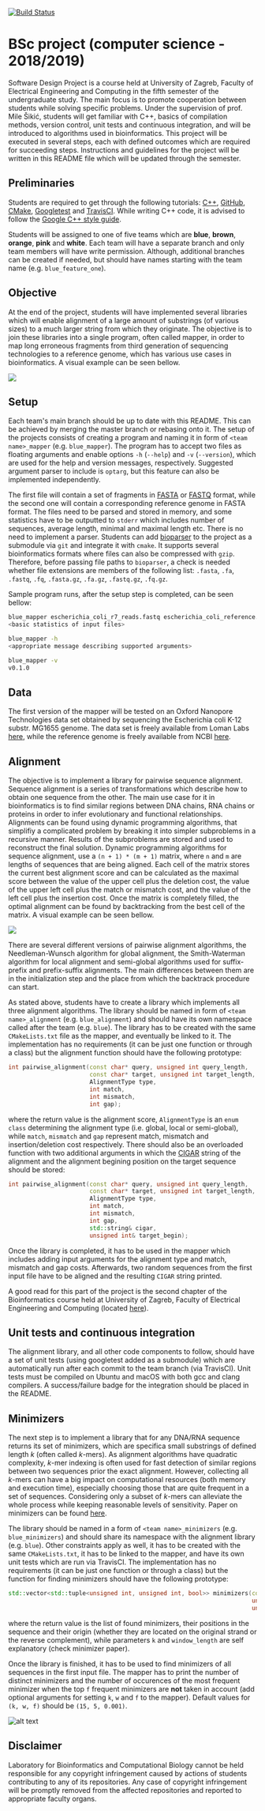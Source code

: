 [![Build Status](https://travis-ci.org/lbcb-edu/BSc-project-18-19.svg?branch=pink)](https://travis-ci.org/lbcb-edu/BSc-project-18-19)

# BSc project (computer science - 2018/2019)

Software Design Project is a course held at University of Zagreb, Faculty of Electrical Engineering and Computing in the fifth semester of the undergraduate study. The main focus is to promote cooperation between students while solving specific problems. Under the supervision of prof. Mile Šikić, students will get familiar with C++, basics of compilation methods, version control, unit tests and continuous integration, and will be introduced to algorithms used in bioinformatics. This project will be executed in several steps, each with defined outcomes which are required for succeeding steps. Instructions and guidelines for the project will be written in this README file which will be updated through the semester.

## Preliminaries

Students are required to get through the following tutorials: [C++](http://www.cplusplus.com/doc/tutorial/), [GitHub](http://rogerdudler.github.io/git-guide/), [CMake](https://cmake.org/cmake-tutorial/), [Googletest](https://github.com/google/googletest/blob/master/googletest/docs/primer.md) and [TravisCI](https://docs.travis-ci.com/user/getting-started/). While writing C++ code, it is advised to follow the [Google C++ style guide](https://google.github.io/styleguide/cppguide.html).

Students will be assigned to one of five teams which are **blue**, **brown**, **orange**, **pink** and **white**. Each team will have a separate branch and only team members will have write permission. Although, additional branches can be created if needed, but should have names starting with the team name (e.g. `blue_feature_one`).

## Objective

At the end of the project, students will have implemented several libraries which will enable alignment of a large amount of substrings (of various sizes) to a much larger string from which they originate. The objective is to join these libraries into a single program, often called mapper, in order to map long erroneous fragments from third generation of sequencing technologies to a reference genome, which has various use cases in bioinformatics. A visual example can be seen bellow.

![](misc/sample_mappings.png)

## Setup

Each team's main branch should be up to date with this README. This can be achieved by merging the master branch or rebasing onto it. The setup of the projects consists of creating a program and naming it in form of `<team name>_mapper` (e.g. `blue_mapper`). The program has to accept two files as floating arguments and enable options `-h` (`--help`) and `-v` (`--version`), which are used for the help and version messages, respectively. Suggested argument parser to include is `optarg`, but this feature can also be implemented independently.

The first file will contain a set of fragments in [FASTA](https://en.wikipedia.org/wiki/FASTA_format) or [FASTQ](https://en.wikipedia.org/wiki/FASTQ_format) format, while the second one will contain a corresponding reference genome in FASTA format. The files need to be parsed and stored in memory, and some statistics have to be outputted to `stderr` which includes number of sequences, average length, minimal and maximal length etc. There is no need to implement a parser. Students can  add [bioparser](https://github.com/rvaser/bioparser) to the project as a submodule via `git` and integrate it with `cmake`. It supports several bioinformatics formats where files can also be compressed with `gzip`. Therefore, before passing file paths to `bioparser`, a check is needed whether file extensions are members of the following list: `.fasta`, `.fa`, `.fastq`, `.fq`, `.fasta.gz`, `.fa.gz`, `.fastq.gz`, `.fq.gz`.

Sample program runs, after the setup step is completed, can be seen bellow:

```bash
blue_mapper escherichia_coli_r7_reads.fastq escherichia_coli_reference.fasta
<basic statistics of input files>
```

```bash
blue_mapper -h
<appropriate message describing supported arguments>
```

```bash
blue_mapper -v
v0.1.0
```

## Data

The first version of the mapper will be tested on an Oxford Nanopore Technologies data set obtained by sequencing the Escherichia coli K-12 substr. MG1655 genome. The data set is freely available from Loman Labs [here](https://nanopore.s3.climb.ac.uk/MAP006-1_2D_pass.fasta), while the reference genome is freely available from NCBI [here](https://bit.ly/2PCYHWr).

## Alignment

The objective is to implement a library for pairwise sequence alignment. Sequence alignment is a series of transformations which describe how to obtain one sequence from the other. The main use case for it in bioinformatics is to find similar regions between DNA chains, RNA chains or proteins in order to infer evolutionary and functional relationships. Alignments can be found using dynamic programming algorithms, that simplifiy a complicated problem by breaking it into simpler subproblems in a recursive manner. Results of the subproblems are stored and used to reconstruct the final solution. Dynamic programming algorithms for sequence alignment, use a `(n + 1) * (m + 1)` matrix, where `n` and `m` are lengths of sequences that are being aligned. Each cell of the matrix stores the current best alignment score and can be calculated as the maximal score between the value of the upper cell plus the deletion cost, the value of the upper left cell plus the match or mismatch cost, and the value of the left cell plus the insertion cost. Once the matrix is completely filled, the optimal alignment can be found by backtracking from the best cell of the matrix. A visual example can be seen bellow.

![](misc/sample_alignment.png)

There are several different versions of pairwise alignment algorithms, the Needleman-Wunsch algorithm for global alignment, the Smith-Waterman algorithm for local alignment and semi-global algorithms used for suffix-prefix and prefix-suffix alignments. The main differences between them are in the initialization step and the place from which the backtrack procedure can start.

As stated above, students have to create a library which implements all three alignment algorithms. The library should be named in form of `<team name>_alignment` (e.g. `blue_alignment`) and should have its own namespace called after the team (e.g. `blue`). The library has to be created with the same `CMakeLists.txt` file as the mapper, and eventually be linked to it. The implementation has no requirements (it can be just one function or through a class) but the alignment function should have the following prototype:

```cpp
int pairwise_alignment(const char* query, unsigned int query_length,
                       const char* target, unsigned int target_length,
                       AlignmentType type,
                       int match,
                       int mismatch,
                       int gap);
```

where the return value is the alignment score, `AlignmentType` is an `enum class` determining the alignment type (i.e. global, local or semi-global), while `match`, `mismatch` and `gap` represent match, mismatch and insertion/deletion cost respectively. There should also be an overloaded function with two additional arguments in which the [CIGAR](https://samtools.github.io/hts-specs/SAMv1.pdf) string of the alignment and the alignment begining position on the target sequence should be stored:

```cpp
int pairwise_alignment(const char* query, unsigned int query_length,
                       const char* target, unsigned int target_length,
                       AlignmentType type,
                       int match,
                       int mismatch,
                       int gap,
                       std::string& cigar,
                       unsigned int& target_begin);
```

Once the library is completed, it has to be used in the mapper which includes adding input arguments for the alignment type and match, mismatch and gap costs. Afterwards, two random sequences from the first input file have to be aligned and the resulting `CIGAR` string printed.

A good read for this part of the project is the second chapter of the Bioinformatics course held at University of Zagreb, Faculty of Electrical Engineering and Computing (located [here](https://www.fer.unizg.hr/_download/repository/bioinformatika_skripta_v1.2.pdf)).

## Unit tests and continuous integration

The alignment library, and all other code components to follow, should have a set of unit tests (using googletest added as a submodule) which are automatically run after each commit to the team branch (via TravisCI). Unit tests must be compiled on Ubuntu and macOS with both gcc and clang compilers. A success/failure badge for the integration should be placed in the README.

## Minimizers

The next step is to implement a library that for any DNA/RNA sequence returns its set of minimizers, which are specifica small substrings of defined length *k* (often called *k*-mers). As alignment algorithms have quadratic complexity, *k*-mer indexing is often used for fast detection of similar regions between two sequences prior the exact alignment. However, collecting all *k*-mers can have a big impact on computational resources (both memory and execution time), especially choosing those that are quite frequent in a set of sequences. Considering only a subset of *k*-mers can alleviate the whole process while keeping reasonable levels of sensitivity. Paper on minimizers can be found [here](https://academic.oup.com/bioinformatics/article/20/18/3363/202143). 

The library should be named in a form of `<team name>_minimizers` (e.g. `blue_minimizers`) and should share its namespace with the alignment library (e.g. `blue`). Other constraints apply as well, it has to be created with the same `CMakeLists.txt`, it has to be linked to the mapper, and have its own unit tests which are run via TravisCI. The implementation has no requirements (it can be just one function or through a class) but the function for finding minimizers should have the following prototype:

```cpp
std::vector<std::tuple<unsigned int, unsigned int, bool>> minimizers(const char* sequence, unsigned int sequence_length,
                                                                     unsigned int k,
                                                                     unsigned int window_length);
```

where the return value is the list of found minimizers, their positions in the sequence and their origin (whether they are located on the original strand or the reverse complement), while parameters `k` and `window_length` are self explanatory (check minimizer paper).

Once the library is finished, it has to be used to find minimizers of all sequences in the first input file. The mapper has to print the number of distinct minimizers and the number of occurences of the most frequent minimizer when the top `f` frequent minimizers are **not** taken in account (add optional arguments for setting `k`, `w` and `f` to the mapper). Default values for `(k, w, f)` should be `(15, 5, 0.001)`.

![alt text](https://github.com/lbcb-edu/BSc-project-18-19/blob/pink/misc/minimizer_occurences.png)

## Disclaimer

Laboratory for Bioinformatics and Computational Biology cannot be held responsible for any copyright infringement caused by actions of students contributing to any of its repositories. Any case of copyright infringement will be promptly removed from the affected repositories and reported to appropriate faculty organs.
